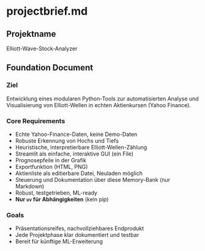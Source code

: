 # projectbrief.md

## Projektname
Elliott-Wave-Stock-Analyzer

## Foundation Document

### Ziel
Entwicklung eines modularen Python-Tools zur automatisierten Analyse und Visualisierung von Elliott-Wellen in echten Aktienkursen (Yahoo Finance).

### Core Requirements
- Echte Yahoo-Finance-Daten, keine Demo-Daten
- Robuste Erkennung von Hochs und Tiefs
- Heuristische, interpretierbare Elliott-Wellen-Zählung
- Streamlit als einfache, interaktive GUI (ein File)
- Prognosepfeile in der Grafik
- Exportfunktion (HTML, PNG)
- Aktienliste als editierbare Datei, Neuladen möglich
- Steuerung und Dokumentation über diese Memory-Bank (nur Markdown)
- Robust, testgetrieben, ML-ready
- **Nur `uv` für Abhängigkeiten** (kein pip)

### Goals
- Präsentationsreifes, nachvollziehbares Endprodukt
- Jede Projektphase klar dokumentiert und testbar
- Bereit für künftige ML-Erweiterung
